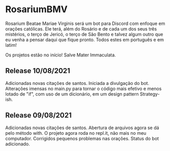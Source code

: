 # RosariumBMV

Rosarium Beatae Mariae Virginis será um bot para Discord com enfoque em orações católicas. Ele terá, além do 
Rosário e de cada um dos seus três mistérios, o terço de Jericó, o terço de São Bento e talvez algum outro 
que eu venha a pensar daqui que fique pronto. Todos estes em português e em latim!

Os projetos estão no início! Salve Mater Immaculata.

## Release 10/08/2021
Adicionadas novas citações de santos. Iniciada a divulgação do bot. Alterações imensas no main.py para tornar o código
mais efetivo e menos lotado de "if", com uso de um dicionário, em um design pattern Strategy-ish.

## Release 09/08/2021
Adicionadas novas citações de santos. Abertura de arquivos agora se dá pelo método with. O projeto agora roda no repl.it,
não mais no meu computador. Corrigidos pequenos problemas nas orações. Status do bot adicionado.
